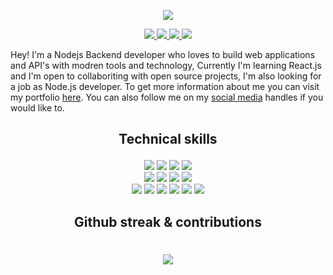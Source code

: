 <p align="center">
  <img src="https://user-images.githubusercontent.com/78981177/196969664-8841ebda-2dae-4f5b-9c34-f16736f145e2.png" />
</p>

<p align="center">
  <a href="https://twitter.com/rupali_codes">
    <img src="https://img.shields.io/badge/-Twitter-03a9fc" />
    
  </a>
  
   <a href="https://rupali-codes.netlify.app">
    <img src="https://img.shields.io/badge/-Portfolio-fcc203" />
  </a>
  
  <a href="https://www.linkedin.com/in/rupali-codes">
    <img src="https://img.shields.io/badge/-Linkedin-0681bf" />
  </a>
  
   <a href="mailto:rupali7487@gmail.com">
    <img src="https://img.shields.io/badge/-Email-0bb806" />
  </a>
 
</p>

Hey! I'm a Nodejs Backend developer who loves to build web applications and API's with modren tools and technology, Currently I'm learning React.js and I'm open to collaboriting with open source projects, I'm also looking for a job as Node.js developer. To get more information about me you can visit my portfolio [here](https://rupali-codes.netlify.app). You can also follow me on my [social media](https://linktr.ee/rupali_codes) handles if you would like to.

## <p align="center">Technical skills</p>

<p align="center"><img src="https://img.shields.io/badge/-JavaScript-f7f302"/> <img src="https://img.shields.io/badge/-Node.js-green"/> <img src="https://img.shields.io/badge/-MongoDB-1d6e32"/> <img src="https://img.shields.io/badge/-Express.js-9fa4a6"/> <br/> <img src="https://img.shields.io/badge/-Mongoose.js-birghtgreen"/> <img src="https://img.shields.io/badge/-Git-red"/> <img src="https://img.shields.io/badge/-HTML5-critical"/> <img src="https://img.shields.io/badge/-CSS3-blue"/> <br/> <img src="https://img.shields.io/badge/-Bootsrtap-blueviolet"/> <img src="https://img.shields.io/badge/-TailwindCSS-9cf"/> <img src="https://img.shields.io/badge/-MySQL-065b70"/> <img src="https://img.shields.io/badge/-Wordpress-02aef7"/> <img src="https://img.shields.io/badge/-Github-1a1619"/> <img src="https://img.shields.io/badge/-JWT-fc0af8"/></p> 

## <p align="center">Github streak & contributions</p>
<h1 align="center">
  <img src="https://github-readme-streak-stats.herokuapp.com?user=rupali-codes&theme=prussian" />
</h1

